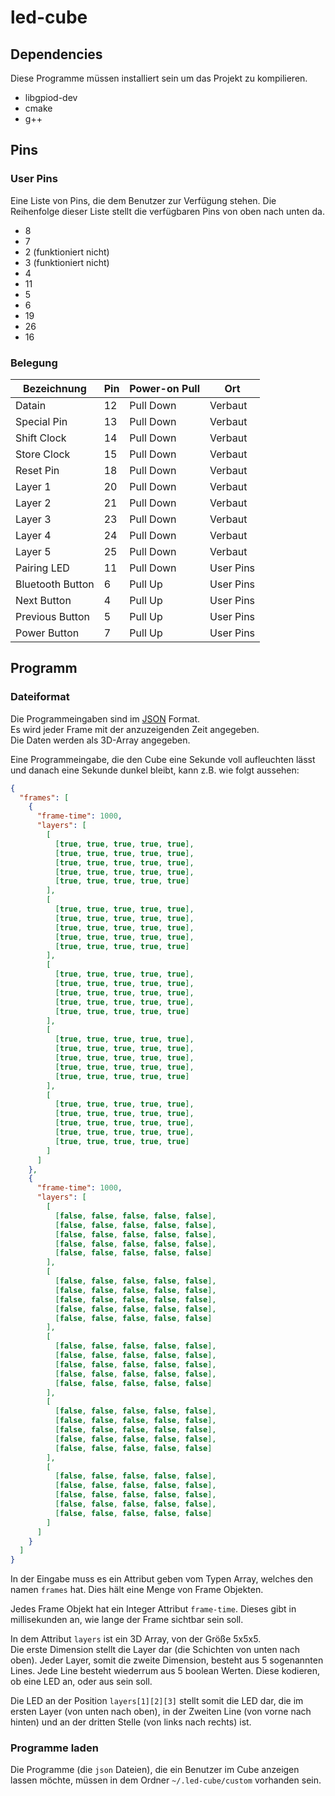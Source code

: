 # led-cube

## Dependencies
Diese Programme müssen installiert sein um das Projekt zu kompilieren.
- libgpiod-dev
- cmake
- g++


## Pins
### User Pins
Eine Liste von Pins, die dem Benutzer zur Verfügung stehen.
Die Reihenfolge dieser Liste stellt die verfügbaren Pins von oben nach unten da.
- 8
- 7
- 2 (funktioniert nicht)
- 3 (funktioniert nicht)
- 4
- 11
- 5
- 6
- 19
- 26
- 16

### Belegung
| Bezeichnung      | Pin | Power-on Pull | Ort       |
|------------------|-----|---------------|-----------|
| Datain           | 12  | Pull Down     | Verbaut   |
| Special Pin      | 13  | Pull Down     | Verbaut   |
| Shift Clock      | 14  | Pull Down     | Verbaut   |
| Store Clock      | 15  | Pull Down     | Verbaut   |
| Reset Pin        | 18  | Pull Down     | Verbaut   |
| Layer 1          | 20  | Pull Down     | Verbaut   |
| Layer 2          | 21  | Pull Down     | Verbaut   |
| Layer 3          | 23  | Pull Down     | Verbaut   |
| Layer 4          | 24  | Pull Down     | Verbaut   |
| Layer 5          | 25  | Pull Down     | Verbaut   |
| Pairing LED      | 11  | Pull Down     | User Pins |
| Bluetooth Button | 6   | Pull Up       | User Pins |
| Next Button      | 4   | Pull Up       | User Pins |
| Previous Button  | 5   | Pull Up       | User Pins |
| Power Button     | 7   | Pull Up       | User Pins |


## Programm
### Dateiformat
Die Programmeingaben sind im [JSON](https://www.json.org/json-de.html) Format.  
Es wird jeder Frame mit der anzuzeigenden Zeit angegeben.  
Die Daten werden als 3D-Array angegeben.  

Eine Programmeingabe, die den Cube eine Sekunde voll aufleuchten lässt und danach eine Sekunde dunkel bleibt, kann z.B. wie folgt aussehen:
```json
{
  "frames": [
    {
      "frame-time": 1000,
      "layers": [
        [
          [true, true, true, true, true],
          [true, true, true, true, true],
          [true, true, true, true, true],
          [true, true, true, true, true],
          [true, true, true, true, true]
        ],
        [
          [true, true, true, true, true],
          [true, true, true, true, true],
          [true, true, true, true, true],
          [true, true, true, true, true],
          [true, true, true, true, true]
        ],
        [
          [true, true, true, true, true],
          [true, true, true, true, true],
          [true, true, true, true, true],
          [true, true, true, true, true],
          [true, true, true, true, true]
        ],
        [
          [true, true, true, true, true],
          [true, true, true, true, true],
          [true, true, true, true, true],
          [true, true, true, true, true],
          [true, true, true, true, true]
        ],
        [
          [true, true, true, true, true],
          [true, true, true, true, true],
          [true, true, true, true, true],
          [true, true, true, true, true],
          [true, true, true, true, true]
        ]
      ]
    },
    {
      "frame-time": 1000,
      "layers": [
        [
          [false, false, false, false, false],
          [false, false, false, false, false],
          [false, false, false, false, false],
          [false, false, false, false, false],
          [false, false, false, false, false]
        ],
        [
          [false, false, false, false, false],
          [false, false, false, false, false],
          [false, false, false, false, false],
          [false, false, false, false, false],
          [false, false, false, false, false]
        ],
        [
          [false, false, false, false, false],
          [false, false, false, false, false],
          [false, false, false, false, false],
          [false, false, false, false, false],
          [false, false, false, false, false]
        ],
        [
          [false, false, false, false, false],
          [false, false, false, false, false],
          [false, false, false, false, false],
          [false, false, false, false, false],
          [false, false, false, false, false]
        ],
        [
          [false, false, false, false, false],
          [false, false, false, false, false],
          [false, false, false, false, false],
          [false, false, false, false, false],
          [false, false, false, false, false]
        ]
      ]
    }
  ]
}
```

In der Eingabe muss es ein Attribut geben vom Typen Array, welches den namen `frames` hat. 
Dies hält eine Menge von Frame Objekten.

Jedes Frame Objekt hat ein Integer Attribut `frame-time`. Dieses gibt in millisekunden an, wie lange der Frame sichtbar sein soll.

In dem Attribut `layers` ist ein 3D Array, von der Größe 5x5x5.  
Die erste Dimension stellt die Layer dar (die Schichten von unten nach oben).
Jeder Layer, somit die zweite Dimension, besteht aus 5 sogenannten Lines.
Jede Line besteht wiederrum aus 5 boolean Werten. Diese kodieren, ob eine LED an, oder aus sein soll.

Die LED an der Position `layers[1][2][3]` stellt somit die LED dar, die im ersten Layer (von unten nach oben), in der Zweiten Line (von vorne nach hinten) und an der dritten Stelle (von links nach rechts) ist.

### Programme laden
Die Programme (die `json` Dateien), die ein Benutzer im Cube anzeigen lassen möchte, müssen in dem Ordner `~/.led-cube/custom` vorhanden sein.
